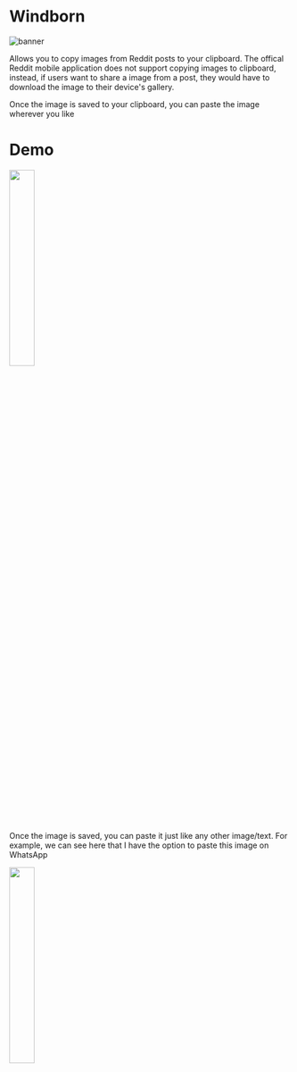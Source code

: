 # Windborn
<img alt="banner" src="https://user-images.githubusercontent.com/47926269/224542662-ab3568e0-8179-4978-bd55-9e8938dbe501.png">

Allows you to copy images from Reddit posts to your clipboard. The offical Reddit mobile application does not support copying images to clipboard, instead, if users want to share a image from a post, they would have to download the image to their device's gallery. 

Once the image is saved to your clipboard, you can paste the image wherever you like

# Demo
<img src="https://user-images.githubusercontent.com/47926269/224524727-aaf76974-5f68-4c7d-bcea-e93e98052dd0.gif" width="30%">

Once the image is saved, you can paste it just like any other image/text. For example, we can see here that I have the option to paste this image on WhatsApp

<img src="https://user-images.githubusercontent.com/47926269/224524928-618a2590-c25a-4fe5-8a22-c7f14af7c9f5.png" width="30%">
